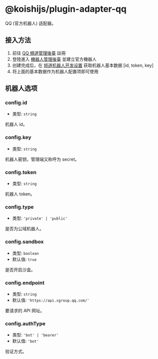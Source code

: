 # @koishijs/plugin-adapter-qq

QQ (官方机器人) 适配器。

## 接入方法

1. 前往 [QQ 頻道管理後臺](https://bot.q.qq.com/open/#/type?appType=2) 註冊
2. 登陸進入 [機器人管理後臺](https://bot.q.qq.com/open/#/botlogin) 並建立官方機器人
3. 创建完成后，在 [频道机器人开发设置](https://bot.q.qq.com/#/developer/developer-setting) 获取机器人基本数据 [id, token, key]
4. 将上面的基本数据作为机器人配置项即可使用

## 机器人选项

### config.id

- 类型: `string`

机器人 id。

### config.key

- 类型: `string`

机器人密钥，管理端又称呼为 secret。

### config.token

- 类型: `string`

机器人 token。

### config.type

- 类型: `'private' | 'public'`

是否为公域机器人。

### config.sandbox

- 类型: `boolean`
- 默认值: `true`

是否开启沙盒。

### config.endpoint

- 类型: `string`
- 默认值: `'https://api.sgroup.qq.com/'`

要请求的 API 网址。

### config.authType

- 类型: `'bot' | 'bearer'`
- 默认值: `'bot'`

验证方式。
